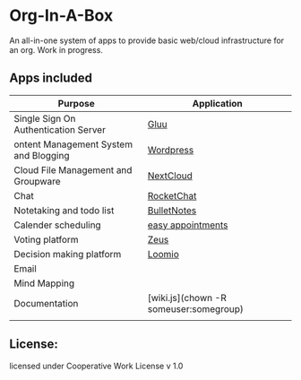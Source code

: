# Org-In-A-Box
An all-in-one system of apps to provide basic web/cloud infrastructure for an org. Work in progress. 

## Apps included
| Purpose  | Application  |
|---|---|
|  Single Sign On Authentication Server | [Gluu](https://www.gluu.org/)  |
|  ontent Management System and Blogging | [Wordpress](https://wordpress.org/)  |
| Cloud File Management and Groupware  | [NextCloud](https://nextcloud.com/)  |
| Chat  | [RocketChat](https://rocket.chat/)  |
| Notetaking and todo list  | [BulletNotes](https://gitlab.com/NickBusey/BulletNotes)  |
| Calender scheduling  | [easy appointments](https://github.com/alextselegidis/easyappointments)  |
|  Voting platform | [Zeus](https://github.com/grnet/zeus)  |
| Decision making platform  | [Loomio](https://www.loomio.org/)  |
| Email  |   |
| Mind Mapping  |   |
| Documentation  |  [wiki.js](chown -R someuser:somegroup) |
|   |   |


## License: 
licensed under Cooperative Work License v 1.0
